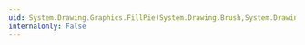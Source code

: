 ```yaml
---
uid: System.Drawing.Graphics.FillPie(System.Drawing.Brush,System.Drawing.Rectangle,System.Single,System.Single)
internalonly: False
---
```

